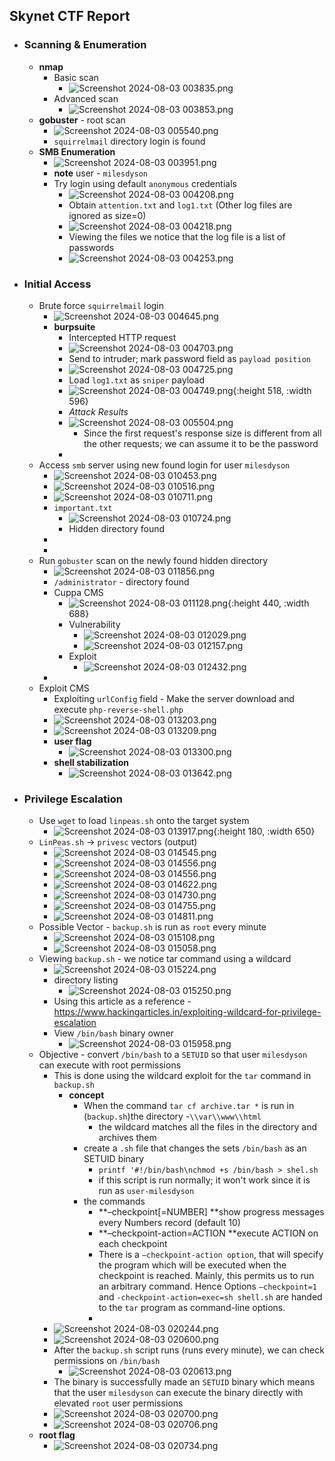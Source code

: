 ## Skynet CTF Report
- ### Scanning & Enumeration
	- **nmap**
		- Basic scan
			- ![Screenshot 2024-08-03 003835.png](../assets/Screenshot_2024-08-03_003835_1722658516138_0.png)
		- Advanced scan
			- ![Screenshot 2024-08-03 003853.png](../assets/Screenshot_2024-08-03_003853_1722658532844_0.png)
	- **gobuster** - root scan
		- ![Screenshot 2024-08-03 005540.png](../assets/Screenshot_2024-08-03_005540_1722658875144_0.png)
		- `squirrelmail` directory login is found
	- **SMB Enumeration**
		- ![Screenshot 2024-08-03 003951.png](../assets/Screenshot_2024-08-03_003951_1722658552887_0.png)
		- **note** user - `milesdyson`
		- Try login using default `anonymous` credentials
			- ![Screenshot 2024-08-03 004208.png](../assets/Screenshot_2024-08-03_004208_1722658708595_0.png)
			- Obtain `attention.txt` and `log1.txt` (Other log files are ignored as size=0)
			- ![Screenshot 2024-08-03 004218.png](../assets/Screenshot_2024-08-03_004218_1722658802405_0.png)
			- Viewing the files we notice that the log file is a list of passwords
			- ![Screenshot 2024-08-03 004253.png](../assets/Screenshot_2024-08-03_004253_1722658840348_0.png)
- ### Initial Access
	- Brute force `squirrelmail` login
		- ![Screenshot 2024-08-03 004645.png](../assets/Screenshot_2024-08-03_004645_1722659057433_0.png)
		- **burpsuite**
			- Intercepted HTTP request
			- ![Screenshot 2024-08-03 004703.png](../assets/Screenshot_2024-08-03_004703_1722659081163_0.png)
			- Send to intruder; mark password field as `payload position`
			- ![Screenshot 2024-08-03 004725.png](../assets/Screenshot_2024-08-03_004725_1722659148118_0.png)
			- Load `log1.txt` as `sniper` payload
			- ![Screenshot 2024-08-03 004749.png](../assets/Screenshot_2024-08-03_004749_1722659171150_0.png){:height 518, :width 596}
			- *Attack Results*
			- ![Screenshot 2024-08-03 005504.png](../assets/Screenshot_2024-08-03_005504_1722659211331_0.png)
				- Since the first request's response size is different from all the other requests; we can assume it to be the password
			-
	- Access `smb` server using new found login for user `milesdyson`
		- ![Screenshot 2024-08-03 010453.png](../assets/Screenshot_2024-08-03_010453_1722659327648_0.png)
		- ![Screenshot 2024-08-03 010516.png](../assets/Screenshot_2024-08-03_010516_1722659343967_0.png)
		- ![Screenshot 2024-08-03 010711.png](../assets/Screenshot_2024-08-03_010711_1722659352633_0.png)
		- `important.txt`
			- ![Screenshot 2024-08-03 010724.png](../assets/Screenshot_2024-08-03_010724_1722659439299_0.png)
			- Hidden directory found
		-
		-
	- Run `gobuster` scan on the newly found hidden directory
		- ![Screenshot 2024-08-03 011856.png](../assets/Screenshot_2024-08-03_011856_1722659760589_0.png)
		- `/administrator` - directory found
		- Cuppa CMS
			- ![Screenshot 2024-08-03 011128.png](../assets/Screenshot_2024-08-03_011128_1722659743299_0.png){:height 440, :width 688}
			- Vulnerability
				- ![Screenshot 2024-08-03 012029.png](../assets/Screenshot_2024-08-03_012029_1722659787112_0.png)
				- ![Screenshot 2024-08-03 012157.png](../assets/Screenshot_2024-08-03_012157_1722659796562_0.png)
			- Exploit
				- ![Screenshot 2024-08-03 012432.png](../assets/Screenshot_2024-08-03_012432_1722659813621_0.png)
		-
	- Exploit CMS
		- Exploiting `urlConfig` field - Make the server download and execute `php-reverse-shell.php`
		- ![Screenshot 2024-08-03 013203.png](../assets/Screenshot_2024-08-03_013203_1722659852597_0.png)
		- ![Screenshot 2024-08-03 013209.png](../assets/Screenshot_2024-08-03_013209_1722659859283_0.png)
		- **user flag**
			- ![Screenshot 2024-08-03 013300.png](../assets/Screenshot_2024-08-03_013300_1722659865665_0.png)
		- **shell stabilization**
			- ![Screenshot 2024-08-03 013642.png](../assets/Screenshot_2024-08-03_013642_1722659885693_0.png)
- ### Privilege Escalation
	- Use `wget` to load `linpeas.sh` onto the target system
		- ![Screenshot 2024-08-03 013917.png](../assets/Screenshot_2024-08-03_013917_1722660064400_0.png){:height 180, :width 650}
	- `LinPeas.sh` -> `privesc` vectors (output)
		- ![Screenshot 2024-08-03 014545.png](../assets/Screenshot_2024-08-03_014545_1722660091669_0.png)
		- ![Screenshot 2024-08-03 014556.png](../assets/Screenshot_2024-08-03_014556_1722660099283_0.png)
		- ![Screenshot 2024-08-03 014556.png](../assets/Screenshot_2024-08-03_014556_1722660114664_0.png)
		- ![Screenshot 2024-08-03 014622.png](../assets/Screenshot_2024-08-03_014622_1722660121949_0.png)
		- ![Screenshot 2024-08-03 014730.png](../assets/Screenshot_2024-08-03_014730_1722660140840_0.png)
		- ![Screenshot 2024-08-03 014755.png](../assets/Screenshot_2024-08-03_014755_1722660149119_0.png)
		- ![Screenshot 2024-08-03 014811.png](../assets/Screenshot_2024-08-03_014811_1722660156404_0.png)
	- Possible Vector - `backup.sh` is run as `root` every minute
		- ![Screenshot 2024-08-03 015108.png](../assets/Screenshot_2024-08-03_015108_1722660256427_0.png)
		- ![Screenshot 2024-08-03 015058.png](../assets/Screenshot_2024-08-03_015058_1722660246882_0.png)
	- Viewing `backup.sh` - we notice  tar command using a wildcard
		- ![Screenshot 2024-08-03 015224.png](../assets/Screenshot_2024-08-03_015224_1722660384355_0.png)
		- directory listing
			- ![Screenshot 2024-08-03 015250.png](../assets/Screenshot_2024-08-03_015250_1722660400833_0.png)
		- Using this article as a reference - https://www.hackingarticles.in/exploiting-wildcard-for-privilege-escalation
		- View `/bin/bash` binary owner
			- ![Screenshot 2024-08-03 015958.png](../assets/Screenshot_2024-08-03_015958_1722660897243_0.png)
	- Objective - convert `/bin/bash` to a `SETUID` so that user `milesdyson` can execute with root permissions
		- This is done using the wildcard exploit for the `tar` command in `backup.sh`
			- **concept**
				- When the command `tar cf archive.tar *` is run in (`backup.sh`)the directory -`\\var\\www\\html`
					- the wildcard matches all the files in the directory and archives them
				- create a `.sh` file that changes the sets `/bin/bash` as an SETUID binary
					- `printf '#!/bin/bash\nchmod +s /bin/bash > shel.sh`
					- if this script is run normally; it won't work since it is run as `user-milesdyson`
				- the commands
					- **–checkpoint[=NUMBER] **show progress messages every Numbers record (default 10)
					- **–checkpoint-action=ACTION **execute ACTION on each checkpoint
					- There is a `–checkpoint-action option`, that will specify the program which will be executed when the checkpoint is reached. Mainly, this permits us to run an arbitrary command. Hence Options `–checkpoint=1` and `-checkpoint-action=exec=sh shell.sh` are handed to the `tar` program as command-line options.
					-
		- ![Screenshot 2024-08-03 020244.png](../assets/Screenshot_2024-08-03_020244_1722661016296_0.png)
		- ![Screenshot 2024-08-03 020600.png](../assets/Screenshot_2024-08-03_020600_1722661029336_0.png)
		- After the `backup.sh` script runs (runs every minute), we can check permissions on `/bin/bash`
			- ![Screenshot 2024-08-03 020613.png](../assets/Screenshot_2024-08-03_020613_1722661098195_0.png)
		- The binary is successfully made an `SETUID` binary which means that the user `milesdyson` can execute the binary directly with elevated `root` user permissions
		- ![Screenshot 2024-08-03 020700.png](../assets/Screenshot_2024-08-03_020700_1722661187274_0.png)
		- ![Screenshot 2024-08-03 020706.png](../assets/Screenshot_2024-08-03_020706_1722661202708_0.png)
	- **root flag**
		- ![Screenshot 2024-08-03 020734.png](../assets/Screenshot_2024-08-03_020734_1722661221551_0.png)
